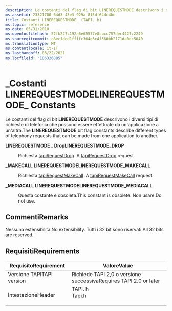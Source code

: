 ```yaml
---
description: Le costanti del flag di bit LINEREQUESTMODE descrivono i diversi tipi di richieste di telefonia che possono essere effettuate da un'applicazione a un'altra.
ms.assetid: 23321700-64d3-45e3-929a-8f5df64dc4be
title: Costanti LINEREQUESTMODE_ (TAPI. h)
ms.topic: reference
ms.date: 05/31/2018
ms.openlocfilehash: 52fb227c192a6e65577e8cbcc757dec4427c2249
ms.sourcegitcommit: c8ec1ded1ffffc364d3c4f560bb2171da0dc5040
ms.translationtype: MT
ms.contentlocale: it-IT
ms.lasthandoff: 03/22/2021
ms.locfileid: "106326885"
---
```

# <a name="linerequestmode_-constants"></a><span data-ttu-id="65506-103">\_Costanti LINEREQUESTMODE</span><span class="sxs-lookup"><span data-stu-id="65506-103">LINEREQUESTMODE\_ Constants</span></span>

<span data-ttu-id="65506-104">Le costanti del flag di bit **LINEREQUESTMODE** descrivono i diversi tipi di richieste di telefonia che possono essere effettuate da un'applicazione a un'altra.</span><span class="sxs-lookup"><span data-stu-id="65506-104">The **LINEREQUESTMODE** bit flag constants describe different types of telephony requests that can be made from one application to another.</span></span>

<dl> <dt>

<span data-ttu-id="65506-105"><span id="LINEREQUESTMODE_DROP"></span><span id="linerequestmode_drop"></span>**LINEREQUESTMODE \_ Drop**</span><span class="sxs-lookup"><span data-stu-id="65506-105"><span id="LINEREQUESTMODE_DROP"></span><span id="linerequestmode_drop"></span>**LINEREQUESTMODE\_DROP**</span></span>
</dt> <dd> <dl> <dt>



<span data-ttu-id="65506-106">Richiesta [tapiRequestDrop](/windows/desktop/api/Tapi/nf-tapi-tapirequestdrop) .</span><span class="sxs-lookup"><span data-stu-id="65506-106">A [tapiRequestDrop](/windows/desktop/api/Tapi/nf-tapi-tapirequestdrop) request.</span></span>


</dt> </dl> </dd> <dt>

<span data-ttu-id="65506-107"><span id="LINEREQUESTMODE_MAKECALL"></span><span id="linerequestmode_makecall"></span>**\_MAKECALL LINEREQUESTMODE**</span><span class="sxs-lookup"><span data-stu-id="65506-107"><span id="LINEREQUESTMODE_MAKECALL"></span><span id="linerequestmode_makecall"></span>**LINEREQUESTMODE\_MAKECALL**</span></span>
</dt> <dd> <dl> <dt>



<span data-ttu-id="65506-108">Richiesta [tapiRequestMakeCall](/windows/desktop/api/Tapi/nf-tapi-tapirequestmakecall) .</span><span class="sxs-lookup"><span data-stu-id="65506-108">A [tapiRequestMakeCall](/windows/desktop/api/Tapi/nf-tapi-tapirequestmakecall) request.</span></span>


</dt> </dl> </dd> <dt>

<span data-ttu-id="65506-109"><span id="LINEREQUESTMODE_MEDIACALL"></span><span id="linerequestmode_mediacall"></span>**\_MEDIACALL LINEREQUESTMODE**</span><span class="sxs-lookup"><span data-stu-id="65506-109"><span id="LINEREQUESTMODE_MEDIACALL"></span><span id="linerequestmode_mediacall"></span>**LINEREQUESTMODE\_MEDIACALL**</span></span>
</dt> <dd> <dl> <dt>



<span data-ttu-id="65506-110">Questa costante è obsoleta.</span><span class="sxs-lookup"><span data-stu-id="65506-110">This constant is obsolete.</span></span> <span data-ttu-id="65506-111">Non usare.</span><span class="sxs-lookup"><span data-stu-id="65506-111">Do not use.</span></span>


</dt> </dl> </dd> </dl>

## <a name="remarks"></a><span data-ttu-id="65506-112">Commenti</span><span class="sxs-lookup"><span data-stu-id="65506-112">Remarks</span></span>

<span data-ttu-id="65506-113">Nessuna estensibilità.</span><span class="sxs-lookup"><span data-stu-id="65506-113">No extensibility.</span></span> <span data-ttu-id="65506-114">Tutti i 32 bit sono riservati.</span><span class="sxs-lookup"><span data-stu-id="65506-114">All 32 bits are reserved.</span></span>

## <a name="requirements"></a><span data-ttu-id="65506-115">Requisiti</span><span class="sxs-lookup"><span data-stu-id="65506-115">Requirements</span></span>



| <span data-ttu-id="65506-116">Requisito</span><span class="sxs-lookup"><span data-stu-id="65506-116">Requirement</span></span> | <span data-ttu-id="65506-117">Valore</span><span class="sxs-lookup"><span data-stu-id="65506-117">Value</span></span> |
|-------------------------|-----------------------------------------------------------------------------------|
| <span data-ttu-id="65506-118">Versione TAPI</span><span class="sxs-lookup"><span data-stu-id="65506-118">TAPI version</span></span><br/> | <span data-ttu-id="65506-119">Richiede TAPI 2,0 o versione successiva</span><span class="sxs-lookup"><span data-stu-id="65506-119">Requires TAPI 2.0 or later</span></span><br/>                                             |
| <span data-ttu-id="65506-120">Intestazione</span><span class="sxs-lookup"><span data-stu-id="65506-120">Header</span></span><br/>       | <dl> <span data-ttu-id="65506-121"><dt>TAPI. h</dt></span><span class="sxs-lookup"><span data-stu-id="65506-121"><dt>Tapi.h</dt></span></span> </dl> |



 

 





